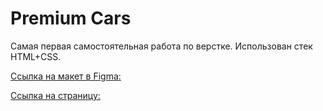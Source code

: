 # Premium Cars

Самая первая самостоятельная работа по верстке. Использован стек HTML+CSS.

[Ссылка на макет в Figma:](https://www.figma.com/file/zpEryUaC1ranXzf9jAsK2c/Premium-Car-Blog-Template?node-id=0%3A1)

[Ссылка на страницу:](https://github.com/NikolayKrishtopa.github.io/premiun-car/)
